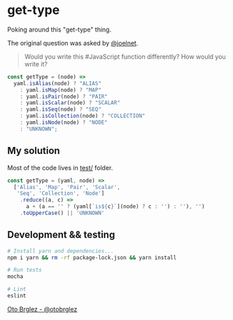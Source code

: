 # get-type

Poking around this "get-type" thing.

The original question was asked by [@joelnet](https://twitter.com/joelnet/status/1432806592118882307).

> Would you write this #JavaScript function differently? How would you write it?

```javascript
const getType = (node) => 
  yaml.isAlias(node) ? "ALIAS" 
    : yaml.isMap(node) ? "MAP"
    : yaml.isPair(node) ? "PAIR"
    : yaml.isScalar(node) ? "SCALAR"
    : yaml.isSeq(node) ? "SEQ"
    : yaml.isCollection(node) ? "COLLECTION"
    : yaml.isNode(node) ? "NODE"
    : "UNKNOWN";
```

## My solution

Most of the code lives in [test/](test/) folder.

```javascript
const getType = (yaml, node) => 
  ['Alias', 'Map', 'Pair', 'Scalar', 
   'Seq', 'Collection', 'Node']
    .reduce((a, c) => 
      a + (a == '' ? (yaml[`is${c}`](node) ? c : '') : ''), '')
    .toUpperCase() || 'UNKNOWN'
```

## Development && testing

```bash
# Install yarn and dependencies...
npm i yarn && rm -rf package-lock.json && yarn install

# Run tests
mocha

# Lint
eslint
```

[Oto Brglez - @otobrglez](https://twitter.com/otobrglez)
